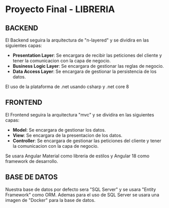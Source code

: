# Proyecto Final - LIBRERIA

## BACKEND
El Backend seguira la arquitectura de "n-layered" y se dividira en las siguientes capas:
- **Presentation Layer**: Se encargara de recibir las peticiones del cliente y tener la comunicacion con la capa de negocio.
- **Business Logic Layer**: Se encargara de gestionar las reglas de negocio.
- **Data Access Layer**: Se encargara de gestionar la persistencia de los datos.

El uso de la plataforma de .net usando csharp y .net core 8


## FRONTEND
El Frontend seguira la arquitectura "mvc" y se dividira en las siguientes capas:
- **Model**: Se encargara de gestionar los datos.
- **View**: Se encargara de la presentacion de los datos.
- **Controller**: Se encargara de gestionar las peticiones del cliente y tener la comunicacion con la capa de negocio.

Se usara Angular Material como libreria de estilos y Angular 18 como framework de desarrollo.


## BASE DE DATOS
Nuestra base de datos por defecto sera "SQL Server" y se usara "Entity Framework" como ORM.
Ademas para el uso de SQL Server se usara una imagen de "Docker" para la base de datos.

